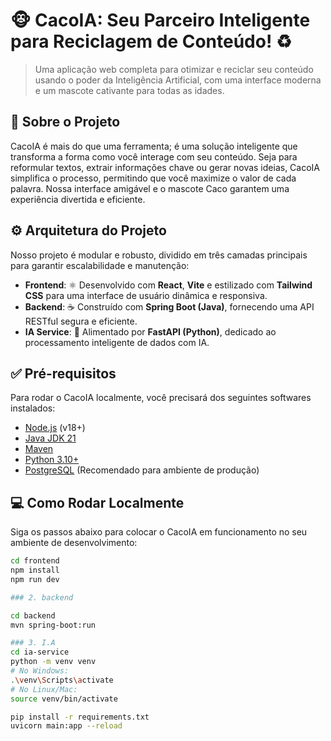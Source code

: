 # 🐵 CacoIA: Seu Parceiro Inteligente para Reciclagem de Conteúdo! ♻️

> Uma aplicação web completa para otimizar e reciclar seu conteúdo usando o poder da Inteligência Artificial, com uma interface moderna e um mascote cativante para todas as idades.

## 🚀 Sobre o Projeto

CacoIA é mais do que uma ferramenta; é uma solução inteligente que transforma a forma como você interage com seu conteúdo. Seja para reformular textos, extrair informações chave ou gerar novas ideias, CacoIA simplifica o processo, permitindo que você maximize o valor de cada palavra. Nossa interface amigável e o mascote Caco garantem uma experiência divertida e eficiente.


## ⚙️ Arquitetura do Projeto

Nosso projeto é modular e robusto, dividido em três camadas principais para garantir escalabilidade e manutenção:

-   **Frontend**: ⚛️ Desenvolvido com **React**, **Vite** e estilizado com **Tailwind CSS** para uma interface de usuário dinâmica e responsiva.
-   **Backend**: ☕️ Construído com **Spring Boot (Java)**, fornecendo uma API RESTful segura e eficiente.
-   **IA Service**: 🧠 Alimentado por **FastAPI (Python)**, dedicado ao processamento inteligente de dados com IA.

## ✅ Pré-requisitos

Para rodar o CacoIA localmente, você precisará dos seguintes softwares instalados:

-   [Node.js](https://nodejs.org/en/download/) (v18+)
-   [Java JDK 21](https://www.oracle.com/java/technologies/downloads/)
-   [Maven](https://maven.apache.org/download.cgi)
-   [Python 3.10+](https://www.python.org/downloads/)
-   [PostgreSQL](https://www.postgresql.org/download/) (Recomendado para ambiente de produção)

## 💻 Como Rodar Localmente

Siga os passos abaixo para colocar o CacoIA em funcionamento no seu ambiente de desenvolvimento:

```bash
cd frontend
npm install
npm run dev

### 2. backend

cd backend
mvn spring-boot:run

### 3. I.A
cd ia-service
python -m venv venv
# No Windows:
.\venv\Scripts\activate
# No Linux/Mac:
source venv/bin/activate

pip install -r requirements.txt
uvicorn main:app --reload
